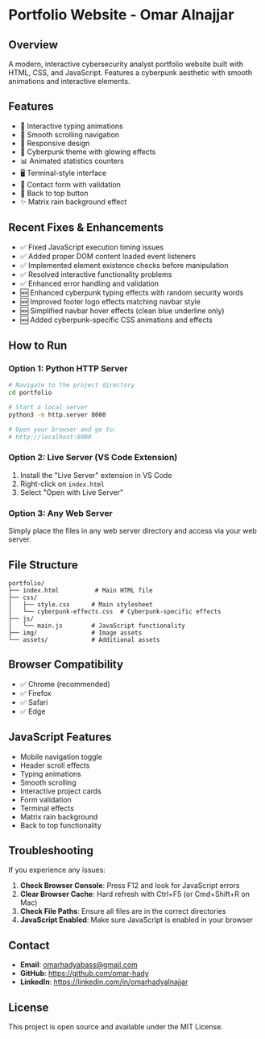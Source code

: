 # Portfolio Website - Omar Alnajjar

## Overview
A modern, interactive cybersecurity analyst portfolio website built with HTML, CSS, and JavaScript. Features a cyberpunk aesthetic with smooth animations and interactive elements.

## Features
- 🎯 Interactive typing animations
- 🌟 Smooth scrolling navigation
- 📱 Responsive design
- 🎨 Cyberpunk theme with glowing effects
- 📊 Animated statistics counters
- 🖥️ Terminal-style interface
- 📝 Contact form with validation
- 🚀 Back to top button
- ✨ Matrix rain background effect

## Recent Fixes & Enhancements
- ✅ Fixed JavaScript execution timing issues
- ✅ Added proper DOM content loaded event listeners
- ✅ Implemented element existence checks before manipulation
- ✅ Resolved interactive functionality problems
- ✅ Enhanced error handling and validation
- 🆕 Enhanced cyberpunk typing effects with random security words
- 🆕 Improved footer logo effects matching navbar style
- 🆕 Simplified navbar hover effects (clean blue underline only)
- 🆕 Added cyberpunk-specific CSS animations and effects

## How to Run

### Option 1: Python HTTP Server
```bash
# Navigate to the project directory
cd portfolio

# Start a local server
python3 -m http.server 8000

# Open your browser and go to:
# http://localhost:8000
```

### Option 2: Live Server (VS Code Extension)
1. Install the "Live Server" extension in VS Code
2. Right-click on `index.html`
3. Select "Open with Live Server"

### Option 3: Any Web Server
Simply place the files in any web server directory and access via your web server.

## File Structure
```
portfolio/
├── index.html          # Main HTML file
├── css/
│   ├── style.css      # Main stylesheet
│   └── cyberpunk-effects.css  # Cyberpunk-specific effects
├── js/
│   └── main.js        # JavaScript functionality
├── img/               # Image assets
└── assets/            # Additional assets
```

## Browser Compatibility
- ✅ Chrome (recommended)
- ✅ Firefox
- ✅ Safari
- ✅ Edge

## JavaScript Features
- Mobile navigation toggle
- Header scroll effects
- Typing animations
- Smooth scrolling
- Interactive project cards
- Form validation
- Terminal effects
- Matrix rain background
- Back to top functionality

## Troubleshooting
If you experience any issues:

1. **Check Browser Console**: Press F12 and look for JavaScript errors
2. **Clear Browser Cache**: Hard refresh with Ctrl+F5 (or Cmd+Shift+R on Mac)
3. **Check File Paths**: Ensure all files are in the correct directories
4. **JavaScript Enabled**: Make sure JavaScript is enabled in your browser

## Contact
- **Email**: omarhadyabass@gmail.com
- **GitHub**: https://github.com/omar-hady
- **LinkedIn**: https://linkedin.com/in/omarhadyalnajjar

## License
This project is open source and available under the MIT License.
